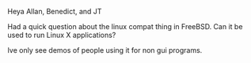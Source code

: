 Heya Allan, Benedict, and JT

Had a quick question about the linux compat thing in FreeBSD.  Can it be used to run Linux X applications?

Ive only see demos of people using it for non gui programs.